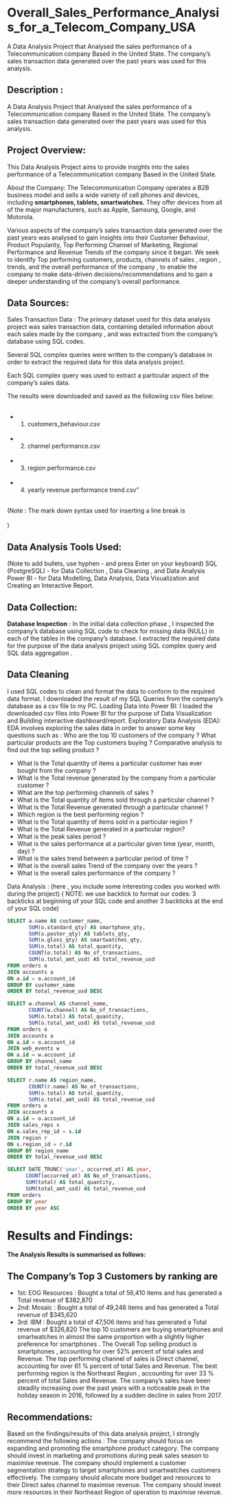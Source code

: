 # Overall_Sales_Performance_Analysis_for_a_Telecom_Company_USA
 A Data Analysis Project that Analysed  the sales performance of a Telecommunication  company Based in the United State. The company’s sales transaction data generated over the past years was used for this  analysis.
## Description : 

A Data Analysis Project that Analysed  the sales performance of a Telecommunication  company Based in the United State. The company’s sales transaction data generated over the past years was used for this  analysis.


## Project Overview: 
This Data Analysis Project aims to provide  insights into the sales performance of a Telecommunication  company Based in the United State. 

About the Company: The Telecommunication Company operates a B2B business model and  sells a wide variety of cell phones and devices, including __smartphones, tablets, smartwatches.__  They offer devices from all of the major manufacturers, such as Apple, Samsung, Google, and Motorola.

Various aspects of the company’s sales transaction data generated over the past years was  analysed  to gain insights into their Customer Behaviour, Product Popularity, Top Performing  Channel of Marketing, Regional Performance  and Revenue Trends of the company since it began. 
We seek to identify Top performing customers, products, channels of sales , region , trends, and the overall performance of the company , to enable the company to make data-driven decisions/recommendations and to gain a deeper understanding of the company’s overall performance. 

## Data Sources: 
Sales Transaction Data : The primary dataset used for this data analysis project was sales transaction data, containing detailed information about each sales made by the company , and was extracted from the company’s database using SQL codes. 

Several SQL complex queries were written to the company’s database in order to extract the required data for this  data analysis project. 

Each SQL complex query was used to extract a particular aspect of the company’s sales data. 

The results were downloaded and saved as  the following csv files below: <br> <br>

- 1. customers_behaviour.csv <br> <br>

- 2. channel performance.csv <br> <br>

- 3. region performance.csv <br> <br>

- 4. yearly revenue performance trend.csv” <br> <br>

(Note : The mark down syntax used for inserting a line break is  <br>  <br>  ) 


## Data Analysis Tools Used:
 (Note to add bullets, use hyphen - and press Enter on your keyboard)
SQL (PostgreSQL)  - for Data Collection , Data Cleaning , and Data Analysis 
Power BI - for Data Modelling,  Data Analysis,  Data Visualization and Creating an Interactive Report. 
## Data Collection: 

__Database Inspection__ : In the initial data collection phase , I  inspected the company’s database using SQL code  to check for missing data (NULL) in each of the tables in the company’s database.
I extracted the  required data for the purpose of the data analysis project using SQL complex query and SQL data aggregation .  
## Data Cleaning 

I used SQL codes to clean and format the data to conform to the required data format.
I downloaded the result of my SQL Queries from the company’s database  as a csv file to my PC. 
Loading Data into Power BI:
I loaded the downloaded csv files into Power BI for the purpose of Data Visualization and Building interactive dashboard/report. 
Exploratory Data Analysis (EDA): EDA involves exploring the sales data in order to answer some key questions such as : 
Who are the top 10 customers of the company ?
What particular products are the Top customers buying  ? 
Comparative analysis to find out  the top selling product ?
- What Is the Total quantity of items a particular customer has ever bought from the company ? 
- What is the Total revenue generated by the company from a particular customer ? 
- What are the top performing channels of sales ? 
- What is the Total quantity of items sold through a particular channel ?
- What is the  Total Revenue generated  through a particular channel ?
- Which region is the best performing region ? 
- What is the Total quantity of items sold in a particular region ?
- What is the  Total Revenue generated  in a particular region?
- What is the peak sales period ? 
- What is the sales performance at a particular given time (year, month, day) ?  
- What is the sales trend between a particular period of time ? 
- What is the overall sales Trend of the company over the years ? 
- What is the overall sales performance of the company ? 



Data Analysis : (here , you include some interesting codes you worked with during the project) 
( NOTE: we use backtick to format our codes: 3 backticks at beginning of your SQL code  and another 3 backticks at the end of your SQL code)

```SQL --
SELECT a.name AS customer_name, 
       SUM(o.standard_qty) AS smartphone_qty,
	   SUM(o.poster_qty) AS tablets_qty,
	   SUM(o.gloss_qty) AS smartwatches_qty, 
	   SUM(o.total) AS total_quantity, 
	   COUNT(o.total) AS No_of_transactions, 
	   SUM(o.total_amt_usd) AS total_revenue_usd
FROM orders o 
JOIN accounts a 
ON a.id = o.account_id 
GROUP BY customer_name
ORDER BY total_revenue_usd DESC

```

```SQL SOLUTION 2--
SELECT w.channel AS channel_name,  
	   COUNT(w.channel) AS No_of_transactions,
	   SUM(o.total) AS total_quantity, 
	   SUM(o.total_amt_usd) AS total_revenue_usd
FROM orders o 
JOIN accounts a 
ON a.id = o.account_id 
JOIN web_events w 
ON a.id = w.account_id 
GROUP BY channel_name
ORDER BY total_revenue_usd DESC 

```


```SQL SOLUTION 3--
SELECT r.name AS region_name,  
	   COUNT(r.name) AS No_of_transactions,
	   SUM(o.total) AS total_quantity, 
	   SUM(o.total_amt_usd) AS total_revenue_usd
FROM orders o 
JOIN accounts a 
ON a.id = o.account_id 
JOIN sales_reps s
ON a.sales_rep_id = s.id 
JOIN region r
ON s.region_id = r.id
GROUP BY region_name
ORDER BY total_revenue_usd DESC
```
 ```SQL SOLUTION 4--
SELECT DATE_TRUNC('year', occurred_at) AS year,  
	   COUNT(occurred_at) AS No_of_transactions,
	   SUM(total) AS total_quantity, 
	   SUM(total_amt_usd) AS total_revenue_usd
FROM orders 
GROUP BY year
ORDER BY year ASC
```

# Results and  Findings: 

__The Analysis Results is summarised as follows:__ 

## The Company’s Top 3  Customers by ranking are 
 -  1st: EOG Resources : Bought a total of 56,410 items and has generated a Total revenue of  $382,870
 -  2nd: Mosaic :  Bought a total of 49,246 items and has generated a Total revenue of $345,620
 -  3rd: IBM :    Bought a total of 47,506 items and has generated a Total revenue of $326,820
The top 10 customers are buying smartphones and smartwatches in almost the same proportion with a slightly higher preference for smartphones .
The Overall Top selling product is smartphones , accounting for over 52% percent of total  sales and Revenue. 
The top performing channel of sales is Direct channel,  accounting for over 61 % percent of total  Sales and Revenue. 
The best performing region is the Northeast Region , accounting for over 33 % percent of total  Sales and Revenue. 
The company’s sales have been steadily increasing over the past years  with a noticeable peak in the holiday season in  2016, followed by a sudden decline in sales from 2017.  
 
## Recommendations: 
Based on the findings/results of this  data analysis project, I strongly  recommend the following actions : 
The company should focus on expanding and promoting the smartphone product category. 
The company should invest in marketing and promotions during peak sales season to maximise revenue. 
The company should implement a customer segmentation strategy to target smartphones and smartwatches customers effectively. 
The company should allocate more budget and resources to their Direct sales channel to maximise revenue. 
The company should invest more resources  in their Northeast Region of operation  to maximise revenue. 





